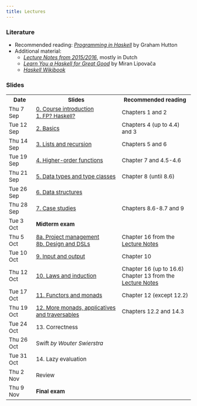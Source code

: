 ```yaml
---
title: Lectures
---
```


### Literature

* Recommended reading: [*Programming in Haskell*](http://www.cs.nott.ac.uk/~pszgmh/pih.html) by Graham Hutton
* Additional material:
    - [*Lecture Notes from 2015/2016*](http://www.cs.uu.nl/people/jur/FP-elec.pdf), mostly in Dutch
    - [*Learn You a Haskell for Great Good*](http://learnyouahaskell.com/) by Miran Lipovača
    - [*Haskell Wikibook*](https://en.wikibooks.org/wiki/Haskell)

### Slides

<table class="table table-stripped" style="font-size: 15px;">
<tr>
<th>Date</th>
<th>Slides</th>
<th>Recommended reading</th>
</tr>
<tr>
<td>Thu 7 Sep</td>
<td><a href="slides/fp-00-course-intro.pdf">0. Course introduction</a>
<br><a href="slides/fp-01-intro.pdf">1. FP? Haskell?</a></td>
<td>Chapters 1 and 2</td>
</tr>
<tr>
<td>Tue 12 Sep</td>
<td><a href="slides/fp-02-basics.pdf">2. Basics</a></td>
<td>Chapters 4 (up to 4.4) and 3</td>
</tr>
<tr>
<td>Thu 14 Sep</td>
<td><a href="slides/fp-03-lists.pdf">3. Lists and recursion</a></td>
<td>Chapters 5 and 6</td>
</tr>
<tr>
<td>Tue 19 Sep</td>
<td><a href="slides/fp-04-h-o-functions.pdf">4. Higher-order functions</a></td>
<td>Chapter 7 and 4.5-4.6</td>
</tr>
<tr>
<td>Thu 21 Sep</td>
<td><a href="slides/fp-05-data-classes.pdf">5. Data types and type classes</a></td>
<td>Chapter 8 (until 8.6)</td>
</tr>
<tr>
<td>Tue 26 Sep</td>
<td><a href="slides/fp-06-data-structures.pdf">6. Data structures</a></td>
<td></td>
</tr>
<tr>
<td>Thu 28 Sep</td>
<td><a href="slides/fp-07-case-studies.pdf">7. Case studies</a></td>
<td>Chapters 8.6-8.7 and 9</td>
</tr>
<tr class="warning">
<td>Tue 3 Oct</td>
<td><b>Midterm exam</b></td>
<td></td>
</tr>
<tr>
<td>Thu 5 Oct</td>
<td><a href="slides/fp-08a-project.pdf">8a. Project management</a>
<br><a href="slides/fp-08b-design.pdf">8b. Design and DSLs</a></td>
<td>Chapter 16 from the <a href="http://www.staff.science.uu.nl/~hage0101/FP-elec.pdf">Lecture Notes</a></td>
</tr>
<tr>
<td>Tue 10 Oct</td>
<td><a href="slides/fp-09-io.pdf">9. Input and output</a></td>
<td>Chapter 10</td>
</tr>
<tr>
<td>Thu 12 Oct</td>
<td><a href="slides/fp-10-laws.pdf">10. Laws and induction</a></td>
<td>Chapter 16 (up to 16.6) <br> Chapter 13 from the <a href="http://www.staff.science.uu.nl/~hage0101/FP-elec.pdf">Lecture Notes</a></td>
</tr>
<tr>
<td>Tue 17 Oct</td>
<td><a href="slides/fp-11-monads-one.pdf">11. Functors and monads</a></td>
<td>Chapter 12 (except 12.2)</td>
</tr>
<tr>
<td>Thu 19 Oct</td>
<td><a href="slides/fp-12-monads-two.pdf">12. More monads, applicatives and traversables</a></td>
<td>Chapters 12.2 and 14.3</td>
</tr>
<tr>
<td>Tue 24 Oct</td>
<td><a>13. Correctness</a></td>
<td></td>
</tr>
<tr>
<td>Thu 26 Oct</td>
<td><a>Swift</a> <i>by Wouter Swierstra</i></td>
<td></td>
</tr>
<tr>
<td>Tue 31 Oct</td>
<td><a>14. Lazy evaluation</a></td>
<td></td>
</tr>
<tr>
<td>Thu 2 Nov</td>
<td>Review</td>
<td></td>
</tr>
<tr class="warning">
<td>Thu 9 Nov</td>
<td><b>Final exam</b></td>
<td></td>
</tr>
</table>